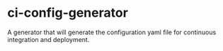 # ci-config-generator
A generator that will generate the configuration yaml file for continuous integration and deployment.

